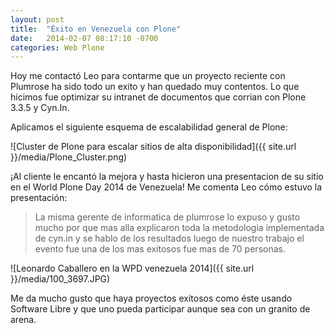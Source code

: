```yaml
---
layout: post
title:  "Éxito en Venezuela con Plone"
date:   2014-02-07 08:17:10 -0700
categories: Web Plone
---
```


Hoy me contactó Leo para contarme que un proyecto reciente con Plumrose ha
sido todo un exito y han quedado muy contentos. Lo que hicimos fue optimizar
su intranet de documentos que corrian con Plone 3.3.5 y Cyn.In.

Aplicamos el siguiente esquema de escalabilidad general de Plone:

![Cluster de Plone para escalar sitios de alta disponibilidad]({{ site.url }}/media/Plone_Cluster.png)


¡Al cliente le encantó la mejora y hasta hicieron una presentacion de su sitio
en el World Plone Day 2014 de Venezuela! Me comenta Leo cómo estuvo la
presentación:

> La misma gerente de informatica de plumrose lo expuso y gusto mucho por que
> mas alla explicaron toda la metodologia implementada de cyn.in y se hablo de
> los resultados luego de nuestro trabajo el evento fue una de los mas
> exitosos fue mas de 70 personas.

![Leonardo Caballero en la WPD venezuela 2014]({{ site.url }}/media/100_3697.JPG)

Me da mucho gusto que haya proyectos exitosos como éste usando Software Libre
y que uno pueda participar aunque sea con un granito de arena.
